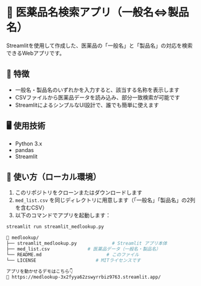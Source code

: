 # 💊 医薬品名検索アプリ（一般名⇔製品名）

Streamlitを使用して作成した、医薬品の「一般名」と「製品名」の対応を検索できるWebアプリです。

## 🧩 特徴

- 一般名・製品名のいずれかを入力すると、該当する名称を表示します
- CSVファイルから医薬品データを読み込み、部分一致検索が可能です
- StreamlitによるシンプルなUI設計で、誰でも簡単に使えます

## 🖥️ 使用技術

- Python 3.x
- pandas
- Streamlit

## 🚀 使い方（ローカル環境）

1. このリポジトリをクローンまたはダウンロードします  
2. `med_list.csv` を同じディレクトリに用意します（「一般名」「製品名」の2列を含むCSV）  
3. 以下のコマンドでアプリを起動します：

```bash
streamlit run streamlit_medlookup.py

📁 medlookup/
├── streamlit_medlookup.py             # Streamlit アプリ本体
├── med_list.csv     		  # 医薬品データ（一般名・製品名）
└── README.md       		　　　    # このファイル
└── LICENSE       		　　　    # MITライセンスです

アプリを動かせるデモはこちら👇
🔗 https://medlookup-3x2fyya62zswyrrbiz9763.streamlit.app/


